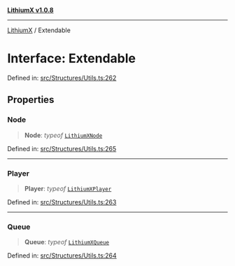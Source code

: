[**LithiumX v1.0.8**](../README.md)

***

[LithiumX](../globals.md) / Extendable

# Interface: Extendable

Defined in: [src/Structures/Utils.ts:262](https://github.com/anantix-network/LithiumX/blob/6d83bed841f7c0d8766531c5310768bcb05e7f91/src/Structures/Utils.ts#L262)

## Properties

### Node

> **Node**: *typeof* [`LithiumXNode`](../classes/LithiumXNode.md)

Defined in: [src/Structures/Utils.ts:265](https://github.com/anantix-network/LithiumX/blob/6d83bed841f7c0d8766531c5310768bcb05e7f91/src/Structures/Utils.ts#L265)

***

### Player

> **Player**: *typeof* [`LithiumXPlayer`](../classes/LithiumXPlayer.md)

Defined in: [src/Structures/Utils.ts:263](https://github.com/anantix-network/LithiumX/blob/6d83bed841f7c0d8766531c5310768bcb05e7f91/src/Structures/Utils.ts#L263)

***

### Queue

> **Queue**: *typeof* [`LithiumXQueue`](../classes/LithiumXQueue.md)

Defined in: [src/Structures/Utils.ts:264](https://github.com/anantix-network/LithiumX/blob/6d83bed841f7c0d8766531c5310768bcb05e7f91/src/Structures/Utils.ts#L264)
